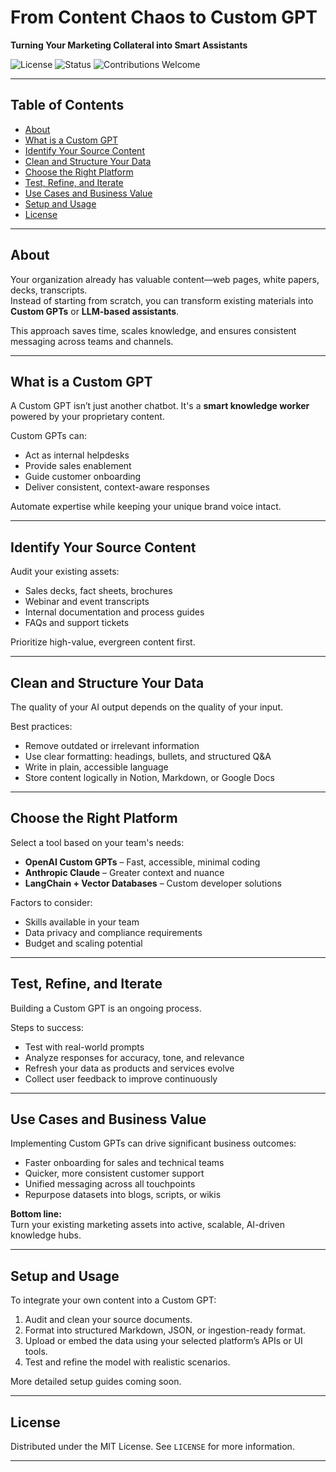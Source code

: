 # From Content Chaos to Custom GPT
**Turning Your Marketing Collateral into Smart Assistants**

![License](https://img.shields.io/badge/license-MIT-blue.svg)
![Status](https://img.shields.io/badge/status-active-brightgreen)
![Contributions Welcome](https://img.shields.io/badge/contributions-welcome-orange.svg)

---

## Table of Contents
- [About](#about)
- [What is a Custom GPT](#what-is-a-custom-gpt)
- [Identify Your Source Content](#identify-your-source-content)
- [Clean and Structure Your Data](#clean-and-structure-your-data)
- [Choose the Right Platform](#choose-the-right-platform)
- [Test, Refine, and Iterate](#test-refine-and-iterate)
- [Use Cases and Business Value](#use-cases-and-business-value)
- [Setup and Usage](#setup-and-usage)
- [License](#license)

---

## About

Your organization already has valuable content—web pages, white papers, decks, transcripts.  
Instead of starting from scratch, you can transform existing materials into **Custom GPTs** or **LLM-based assistants**.

This approach saves time, scales knowledge, and ensures consistent messaging across teams and channels.

---

## What is a Custom GPT

A Custom GPT isn’t just another chatbot. It's a **smart knowledge worker** powered by your proprietary content.

Custom GPTs can:
- Act as internal helpdesks
- Provide sales enablement
- Guide customer onboarding
- Deliver consistent, context-aware responses

Automate expertise while keeping your unique brand voice intact.

---

## Identify Your Source Content

Audit your existing assets:
- Sales decks, fact sheets, brochures
- Webinar and event transcripts
- Internal documentation and process guides
- FAQs and support tickets

Prioritize high-value, evergreen content first.

---

## Clean and Structure Your Data

The quality of your AI output depends on the quality of your input.

Best practices:
- Remove outdated or irrelevant information
- Use clear formatting: headings, bullets, and structured Q&A
- Write in plain, accessible language
- Store content logically in Notion, Markdown, or Google Docs

---

## Choose the Right Platform

Select a tool based on your team's needs:
- **OpenAI Custom GPTs** – Fast, accessible, minimal coding
- **Anthropic Claude** – Greater context and nuance
- **LangChain + Vector Databases** – Custom developer solutions

Factors to consider:
- Skills available in your team
- Data privacy and compliance requirements
- Budget and scaling potential

---

## Test, Refine, and Iterate

Building a Custom GPT is an ongoing process.

Steps to success:
- Test with real-world prompts
- Analyze responses for accuracy, tone, and relevance
- Refresh your data as products and services evolve
- Collect user feedback to improve continuously

---

## Use Cases and Business Value

Implementing Custom GPTs can drive significant business outcomes:
- Faster onboarding for sales and technical teams
- Quicker, more consistent customer support
- Unified messaging across all touchpoints
- Repurpose datasets into blogs, scripts, or wikis

**Bottom line:**  
Turn your existing marketing assets into active, scalable, AI-driven knowledge hubs.

---

## Setup and Usage

To integrate your own content into a Custom GPT:

1. Audit and clean your source documents.
2. Format into structured Markdown, JSON, or ingestion-ready format.
3. Upload or embed the data using your selected platform’s APIs or UI tools.
4. Test and refine the model with realistic scenarios.

More detailed setup guides coming soon.

---

## License

Distributed under the MIT License. See `LICENSE` for more information.

---
